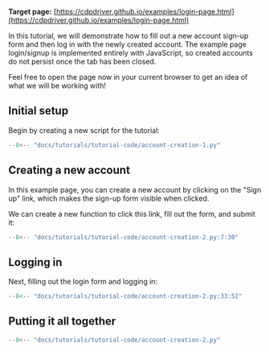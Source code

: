 **Target page:** [https://cdpdriver.github.io/examples/login-page.html](https://cdpdriver.github.io/examples/login-page.html)

In this tutorial, we will demonstrate how to fill out a new account sign-up form and then log in with the newly created account. The example page login/signup is implemented entirely with JavaScript, so created accounts do not persist once the tab has been closed.

Feel free to open the page now in your current browser to get an idea of what we will be working with!

## Initial setup

Begin by creating a new script for the tutorial:

```python
--8<-- "docs/tutorials/tutorial-code/account-creation-1.py"
```

## Creating a new account

In this example page, you can create a new account by clicking on the "Sign up" link, which makes the sign-up form visible when clicked.

We can create a new function to click this link, fill out the form, and submit it:

```python
--8<-- "docs/tutorials/tutorial-code/account-creation-2.py:7:30"
```

## Logging in

Next, filling out the login form and logging in:

```python
--8<-- "docs/tutorials/tutorial-code/account-creation-2.py:33:52"
```

## Putting it all together

```python
--8<-- "docs/tutorials/tutorial-code/account-creation-2.py"
```
